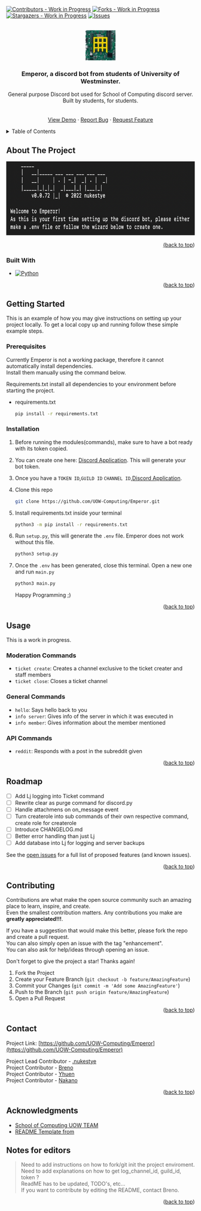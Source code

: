 <!-- Improved compatibility of back to top link: See: https://github.com/othneildrew/Best-README-Template/pull/73 -->
<a name="readme-top"></a>
<!--
*** https://www.markdownguide.org/basic-syntax/#reference-style-links
-->

<!-- PROJECT SHIELDS -->
[![Contributors - Work in Progress][contributors-shield]][contributors-url]
[![Forks - Work in Progress][forks-shield]][forks-url]
[![Stargazers - Work in Progress][stars-shield]][stars-url]
[![Issues][issues-shield]][issues-url]

<!-- PROJECT LOGO -->
<br />
<div align="center">
  <a href="https://github.com/UOW-Computing/Emperor">
    <img src="res/uowLogo.png" alt="Logo" width="80" height="80">
  </a>

<h3 align="center">Emperor, a discord bot from students of University of Westminster.</h3>

  <p align="center">
    General purpose Discord bot used for School of Computing discord server.  
    Built by students, for students.
    <br />
    <br />
    <br />
    <a href="https://github.com/UOW-Computing/Emperor">View Demo</a>
    ·
    <a href="https://github.com/UOW-Computing/Emperor/issues">Report Bug</a>
    ·
    <a href="https://github.com/UOW-Computing/Emperor/issues">Request Feature</a>
  </p>
</div>

<!-- TABLE OF CONTENTS -->
<details>
  <summary>Table of Contents</summary>
  <ol>
    <li>
      <a href="#about-the-project">About The Project</a>
      <ul>
        <li><a href="#built-with">Built With</a></li>
      </ul>
    </li>
    <li>
      <a href="#getting-started">Getting Started</a>
      <ul>
        <li><a href="#prerequisites">Prerequisites</a></li>
        <li><a href="#installation">Installation</a></li>
      </ul>
    </li>
    <li><a href="#usage">Usage</a></li>
    <li><a href="#roadmap">Roadmap</a></li>
    <li><a href="#contributing">Contributing</a></li>
    <li><a href="#contact">Contact</a></li>
    <li><a href="#acknowledgments">Acknowledgments</a></li>
  </ol>
</details>

<!-- ABOUT THE PROJECT -->
## About The Project
  <a href="https://github.com/UOW-Computing/Emperor">
    <img src="res/screenshot.png" alt="Logo" width="751" height="197">

<p align="right">(<a href="#readme-top">back to top</a>)</p>

### Built With

* [![Python][JQuery.com]][JQuery-url]

<p align="right">(<a href="#readme-top">back to top</a>)</p>

<!-- GETTING STARTED -->
## Getting Started

This is an example of how you may give instructions on setting up your project locally.
To get a local copy up and running follow these simple example steps.

### Prerequisites

Currently Emperor is not a working package, therefore it cannot automatically install dependencies.  
Install them manually using the command below.  

Requirements.txt install all dependencies to your environment before starting the project.
* requirements.txt
  ```sh
  pip install -r requirements.txt
  ```

### Installation

1. Before running the modules(commands), make sure to have a bot ready with its token copied.  
2. You can create one here: [Discord Application](https://discord.com/developers/applications/). This will generate your bot token.  
3. Once you have a `TOKEN ID`,`GUILD ID` `CHANNEL ID`,[Discord Application](https://discord.com/developers/applications/).
4. Clone this repo
   ```sh
   git clone https://github.com/UOW-Computing/Emperor.git
   ```
5. Install requirements.txt inside your terminal
   ```sh
   python3 -m pip install -r requirements.txt
   ```
6. Run `setup.py`, this will generate the `.env` file. Emperor does not work without this file.  
   ```sh
   python3 setup.py
   ```
7. Once the `.env` has been generated, close this terminal. Open a new one and run `main.py` 
   ```sh
   python3 main.py
   ```

   Happy Programming ;) 

<p align="right">(<a href="#readme-top">back to top</a>)</p>


<!-- USAGE EXAMPLES -->
## Usage
This is a work in progress.  

### Moderation Commands

- `ticket create`: Creates a channel exclusive to the ticket creater and staff members
- `ticket close`: Closes a ticket channel

### General Commands

- `hello`: Says hello back to you
 - `info server`: Gives info of the server in which it was executed in
 - `info member`: Gives information about the member mentioned

### API Commands

- `reddit`: Responds with a post in the subreddit given

<p align="right">(<a href="#readme-top">back to top</a>)</p>


<!-- ROADMAP -->
## Roadmap
- [ ]  Add Lj logging into Ticket command
- [ ] Rewrite clear as purge command for discord.py
- [ ] Handle attachmens on on_message event
- [ ] Turn createrole into sub commands of their own respective command, create role for createrole
- [ ] Introduce CHANGELOG.md
- [ ] Better error handling than just Lj
- [ ] Add database into Lj for logging and server backups

See the [open issues](https://github.com/UOW-Computing/Emperor/issues) for a full list of proposed features (and known issues).

<p align="right">(<a href="#readme-top">back to top</a>)</p>


<!-- CONTRIBUTING -->
## Contributing

Contributions are what make the open source community such an amazing place to learn, inspire, and create.  
Even the smallest contribution matters.
Any contributions you make are **greatly appreciated!!!**.

If you have a suggestion that would make this better, please fork the repo and create a pull request.  
You can also simply open an issue with the tag "enhancement".  
You can also ask for help/ideas through opening an issue.  

Don't forget to give the project a star! Thanks again!  

1. Fork the Project
2. Create your Feature Branch (`git checkout -b feature/AmazingFeature`)
3. Commit your Changes (`git commit -m 'Add some AmazingFeature'`)
4. Push to the Branch (`git push origin feature/AmazingFeature`)
5. Open a Pull Request

<p align="right">(<a href="#readme-top">back to top</a>)</p>

<!-- CONTACT -->
## Contact

Project Link: [https://github.com/UOW-Computing/Emperor](https://github.com/UOW-Computing/Emperor)

Project Lead Contributor - [.nukestye](https://github.com/Nukestye)  
Project Contributor - [Breno](https://github.com/brenobaise)  
Project Contributor - [Yhuen](https://github.com/yhuen24)  
Project Contributor - [Nakano](https://github.com/NakanoYusui)  


<p align="right">(<a href="#readme-top">back to top</a>)</p>

<!-- ACKNOWLEDGMENTS -->
## Acknowledgments

* [School of Computing UOW TEAM](https://github.com/UOW-Computing)
* [README Template from](https://github.com/othneildrew/Best-README-Template)

<!-- Notes -->
## Notes for editors

> Need to add instructions on how to fork/git init the project enviroment.  
> Need to add explanations on how to get log_channel_id, guild_id, token ?  
> ReadME has to be updated, TODO's, etc...  
> If you want to contribute by editing the README, contact Breno.

<p align="right">(<a href="#readme-top">back to top</a>)</p>

<!-- MARKDOWN LINKS & IMAGES -->
<!-- https://www.markdownguide.org/basic-syntax/#reference-style-links -->
[contributors-shield]: https://img.shields.io/github/contributors/UOW-Computing/Emperor.svg?style=for-the-badge
[contributors-url]: https://github.com/UOW-Computing/Emperor/graphs/contributors
[forks-shield]: https://img.shields.io/github/forks/UOW-Computing/Emperor.svg?style=for-the-badge
[forks-url]: https://github.com/UOW-Computing/Emperor/network/members
[stars-shield]: https://img.shields.io/github/stars/UOW-Computing/Emperor.svg?style=for-the-badge
[stars-url]: https://github.com/UOW-Computing/Emperor/stargazers
[issues-shield]: https://img.shields.io/github/issues/UOW-Computing/Emperor.svg?style=for-the-badge
[issues-url]: https://github.com/UOW-Computing/Emperor/issues
[product-screenshot]: res/screenshot.png

[JQuery.com]: https://img.shields.io/badge/jQuery-0769AD?style=for-the-badge&logo=jquery&logoColor=white
[JQuery-url]: https://jquery.com 
